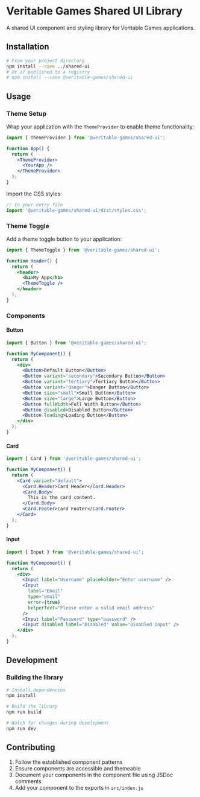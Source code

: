 # Veritable Games Shared UI Library

A shared UI component and styling library for Veritable Games applications.

## Installation

```bash
# From your project directory
npm install --save ../shared-ui
# Or if published to a registry
# npm install --save @veritable-games/shared-ui
```

## Usage

### Theme Setup

Wrap your application with the `ThemeProvider` to enable theme functionality:

```jsx
import { ThemeProvider } from '@veritable-games/shared-ui';

function App() {
  return (
    <ThemeProvider>
      <YourApp />
    </ThemeProvider>
  );
}
```

Import the CSS styles:

```jsx
// In your entry file
import '@veritable-games/shared-ui/dist/styles.css';
```

### Theme Toggle

Add a theme toggle button to your application:

```jsx
import { ThemeToggle } from '@veritable-games/shared-ui';

function Header() {
  return (
    <header>
      <h1>My App</h1>
      <ThemeToggle />
    </header>
  );
}
```

### Components

#### Button

```jsx
import { Button } from '@veritable-games/shared-ui';

function MyComponent() {
  return (
    <div>
      <Button>Default Button</Button>
      <Button variant="secondary">Secondary Button</Button>
      <Button variant="tertiary">Tertiary Button</Button>
      <Button variant="danger">Danger Button</Button>
      <Button size="small">Small Button</Button>
      <Button size="large">Large Button</Button>
      <Button fullWidth>Full Width Button</Button>
      <Button disabled>Disabled Button</Button>
      <Button loading>Loading Button</Button>
    </div>
  );
}
```

#### Card

```jsx
import { Card } from '@veritable-games/shared-ui';

function MyComponent() {
  return (
    <Card variant="default">
      <Card.Header>Card Header</Card.Header>
      <Card.Body>
        This is the card content.
      </Card.Body>
      <Card.Footer>Card Footer</Card.Footer>
    </Card>
  );
}
```

#### Input

```jsx
import { Input } from '@veritable-games/shared-ui';

function MyComponent() {
  return (
    <div>
      <Input label="Username" placeholder="Enter username" />
      <Input 
        label="Email" 
        type="email" 
        error={true} 
        helperText="Please enter a valid email address" 
      />
      <Input label="Password" type="password" />
      <Input disabled label="Disabled" value="Disabled input" />
    </div>
  );
}
```

## Development

### Building the library

```bash
# Install dependencies
npm install

# Build the library
npm run build

# Watch for changes during development
npm run dev
```

## Contributing

1. Follow the established component patterns
2. Ensure components are accessible and themeable
3. Document your components in the component file using JSDoc comments
4. Add your component to the exports in `src/index.js`